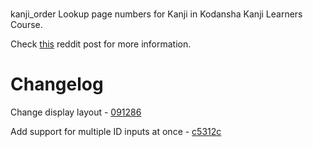 # 
kanji_order
Lookup page numbers for Kanji in Kodansha Kanji Learners Course.

Check [this](https://www.reddit.com/r/LearnJapanese/comments/6kzart/ive_created_a_web_app_to_look_up_page_numbers_of/) reddit post for more information. 

Changelog
==========
Change display layout - [091286](https://github.com/retrazil/kanji_order/commit/0912863f82213f07f2681b97cdf467f7394f9f48)

Add support for multiple ID inputs at once - [c5312c](https://github.com/retrazil/kanji_order/commit/c5312cbcb361404aacc6d30989dfad7e457f6ddd
)
